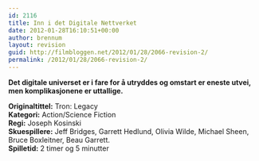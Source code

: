 ```yaml
---
id: 2116
title: Inn i det Digitale Nettverket
date: 2012-01-28T16:10:51+00:00
author: brennum
layout: revision
guid: http://filmbloggen.net/2012/01/28/2066-revision-2/
permalink: /2012/01/28/2066-revision-2/
---
```

**Det digitale universet er i fare for å utryddes og omstart er eneste utvei, men komplikasjonene er uttallige.** 

<!--more-->

**Originaltittel:** Tron: Legacy  
**Kategori:** Action/Science Fiction  
**Regi:** Joseph Kosinski  
**Skuespillere:** Jeff Bridges, Garrett Hedlund, Olivia Wilde, Michael Sheen, Bruce Boxleitner, Beau Garrett.  
**Spilletid:** 2 timer og 5 minutter

&nbsp;